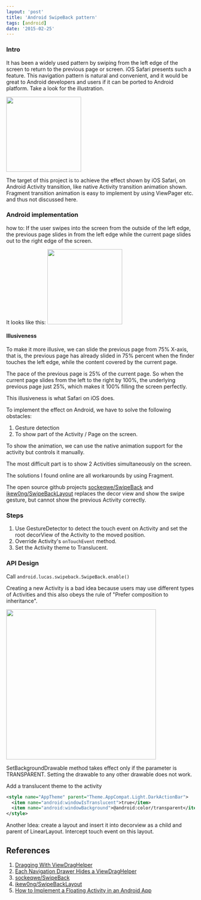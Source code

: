 ```yaml
---
layout: 'post'
title: 'Android SwipeBack pattern'
tags: [android]
date: '2015-02-25'
---
```


### Intro

It has been a widely used pattern by swiping from the left edge of the screen to return to the previous page or screen. iOS Safari presents such a feature. This navigation pattern is natural and convenient, and it would be great to Android developers and users if it can be ported to Android platform. Take a look for the illustration.

<img src="http://media.idownloadblog.com/wp-content/uploads/2013/09/Back-and-forward-iOS-7-safari.gif" width="200" />

The target of this project is to achieve the effect shown by iOS Safari, on Android Activity transition, like native Activity transition animation shown. Fragment transition animation is easy to implement by using ViewPager etc. and thus not discussed here.

### Android implementation

how to: If the user swipes into the screen from the outside of the left edge, the previous page slides in from the left edge while the current page slides out to the right edge of the screen.

It looks like this:
<img src="" width="200" />

#### Illusiveness

To make it more illusive, we can slide the previous page from 75% X-axis, that is, the previous page has already slided in 75% percent when the finder touches the left edge, while the content covered by the current page.

The pace of the previous page is 25% of the current page. So when the current page slides from the left to the right by 100%, the underlying previous page just 25%, which makes it 100% filling the screen perfectly.

This illusiveness is what Safari on iOS does.

To implement the effect on Android, we have to solve the following obstacles:

1. Gesture detection
2. To show part of the Activity / Page on the screen.

To show the animation, we can use the native animation support for the activity but controls it manually.

The most difficult part is to show 2 Activities simultaneously on the screen.

The solutions I found online are all workarounds by using Fragment.

The open source github projects [sockeqwe/SwipeBack](https://github.com/sockeqwe/SwipeBack) and [ikew0ng/SwipeBackLayout](https://github.com/ikew0ng/SwipeBackLayout) replaces the decor view and show the swipe gesture, but cannot show the previous Activity correctly.

### Steps

1. Use GestureDetector to detect the touch event on Activity and set the root decorView of the Activity to the moved position.
2. Override Activity's `onTouchEvent` method.
3. Set the Activity theme to Translucent.

### API Design

Call `android.lucas.swipeback.SwipeBack.enable()`

Creating a new Activity is a bad idea because users may use different types of Activities and this also obeys the rule of "Prefer composition to inheritance".

<img src="http://progx.org/users/Gfx/android/window_background_root.png" width="400" />

SetBackgroundDrawable method takes effect only if the parameter is TRANSPARENT. Setting the drawable to any other drawable does not work.

Add a translucent theme to the activity

```xml
<style name="AppTheme" parent="Theme.AppCompat.Light.DarkActionBar">
  <item name="android:windowIsTranslucent">true</item>
  <item name="android:windowBackground">@android:color/transparent</item>
</style>
```

Another Idea: create a layout and insert it into decorview as a child and parent of LinearLayout. Intercept touch event on this layout.

## References

1. [Dragging With ViewDragHelper](http://fedepaol.github.io/blog/2014/09/01/dragging-with-viewdraghelper/)
2. [Each Navigation Drawer Hides a ViewDragHelper](http://flavienlaurent.com/blog/2013/08/28/each-navigation-drawer-hides-a-viewdraghelper/)
3. [sockeqwe/SwipeBack](https://github.com/sockeqwe/SwipeBack)
4. [ikew0ng/SwipeBackLayout](https://github.com/ikew0ng/SwipeBackLayout)
5. [How to Implement a Floating Activity in an Android App](http://cases.azoft.com/android-tutorial-floating-activity/)

